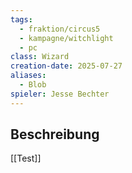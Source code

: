 ```yaml
---
tags:
  - fraktion/circus5
  - kampagne/witchlight
  - pc
class: Wizard
creation-date: 2025-07-27
aliases:
  - Blob
spieler: Jesse Bechter
---
```

## Beschreibung
[[Test]]
